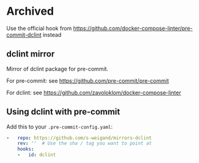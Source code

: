 # Archived

Use the official hook from https://github.com/docker-compose-linter/pre-commit-dclint instead


## dclint mirror

Mirror of dclint package for pre-commit.

For pre-commit: see https://github.com/pre-commit/pre-commit

For dclint: see https://github.com/zavoloklom/docker-compose-linter

## Using dclint with pre-commit

Add this to your `.pre-commit-config.yaml`:

```yaml
-   repo: https://github.com/s-weigand/mirrors-dclint
    rev: ''  # Use the sha / tag you want to point at
    hooks:
    -   id: dclint
```
